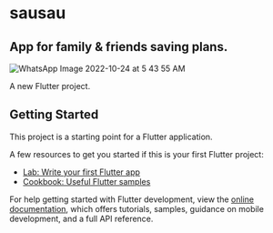 # sausau
## App for family & friends saving plans.

![WhatsApp Image 2022-10-24 at 5 43 55 AM](https://user-images.githubusercontent.com/81522801/197445783-9811b36a-547b-4a4b-a9fb-f8d82760a88a.jpeg)


A new Flutter project.

## Getting Started

This project is a starting point for a Flutter application.

A few resources to get you started if this is your first Flutter project:

- [Lab: Write your first Flutter app](https://docs.flutter.dev/get-started/codelab)
- [Cookbook: Useful Flutter samples](https://docs.flutter.dev/cookbook)

For help getting started with Flutter development, view the
[online documentation](https://docs.flutter.dev/), which offers tutorials,
samples, guidance on mobile development, and a full API reference.
